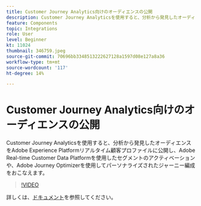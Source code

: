 ```yaml
---
title: Customer Journey Analytics向けのオーディエンスの公開
description: Customer Journey Analyticsを使用すると、分析から発見したオーディエンスをAdobe Experience Platformリアルタイム顧客プロファイルに公開し、Adobe Real-time Customer Data Platformを使用したセグメントのアクティベーションや、Adobe Journey Optimizerを使用してパーソナライズされたジャーニー編成をおこなえます。 （60 ～ 160 文字の範囲で指定しますが、297 文字です）
feature: Components
topic: Integrations
role: User
level: Beginner
kt: 11024
thumbnail: 346759.jpeg
source-git-commit: 70696bb3348513222627128a1597d08e127a8a36
workflow-type: tm+mt
source-wordcount: '117'
ht-degree: 14%

---
```



# Customer Journey Analytics向けのオーディエンスの公開

Customer Journey Analyticsを使用すると、分析から発見したオーディエンスをAdobe Experience Platformリアルタイム顧客プロファイルに公開し、Adobe Real-time Customer Data Platformを使用したセグメントのアクティベーションや、Adobe Journey Optimizerを使用してパーソナライズされたジャーニー編成をおこなえます。

>[!VIDEO](https://video.tv.adobe.com/v/346759/?quality=12&learn=on)

詳しくは、[ドキュメント](https://experienceleague.adobe.com/docs/analytics-platform/using/cja-components/audiences/audiences-overview.html?lang=ja)を参照してください。
